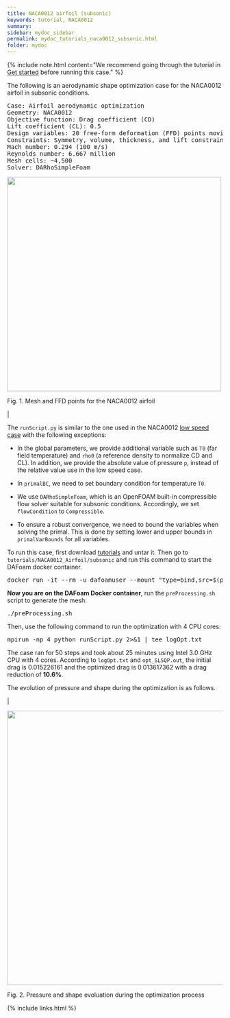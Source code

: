```yaml
---
title: NACA0012 airfoil (subsonic)
keywords: tutorial, NACA0012
summary: 
sidebar: mydoc_sidebar
permalink: mydoc_tutorials_naca0012_subsonic.html
folder: mydoc
---
```


{% include note.html content="We recommend going through the tutorial in [Get started](mydoc_get_started_download_docker.html) before running this case." %}

The following is an aerodynamic shape optimization case for the NACA0012 airfoil in subsonic conditions. 

<pre>
Case: Airfoil aerodynamic optimization 
Geometry: NACA0012
Objective function: Drag coefficient (CD)
Lift coefficient (CL): 0.5
Design variables: 20 free-form deformation (FFD) points moving in the y direction, one angle of attack
Constraints: Symmetry, volume, thickness, and lift constraints (total number: 34)
Mach number: 0.294 (100 m/s)
Reynolds number: 6.667 million
Mesh cells: ~4,500
Solver: DARhoSimpleFoam
</pre>

<img src="{{ site.url }}{{ site.baseurl }}/images/tutorials/NACA0012_FFD.png" width="500" />

Fig. 1. Mesh and FFD points for the NACA0012 airfoil

|

The `runScript.py` is similar to the one used in the NACA0012 [low speed case](mydoc_get_started_runscript.html) with the following exceptions:

- In the global parameters, we provide additional variable such as `T0` (far field temperature) and `rho0` (a reference density to normalize CD and CL). In addition, we provide the absolute value of pressure `p`, instead of the relative value use in the low speed case.

- In `primalBC`, we need to set boundary condition for temperature `T0`.

- We use `DARhoSimpleFoam`, which is an OpenFOAM built-in compressible flow solver suitable for subsonic conditions. Accordingly, we set `flowCondition` to `Compressible`.

- To ensure a robust convergence, we need to bound the variables when solving the primal. This is done by setting lower and upper bounds in `primalVarBounds` for all variables.

To run this case, first download [tutorials](https://github.com/DAFoam/tutorials/archive/v1.0.0.tar.gz) and untar it. Then go to `tutorials/NACA0012_Airfoil/subsonic` and run this command to start the DAFoam docker container.

<pre>
docker run -it --rm -u dafoamuser --mount "type=bind,src=$(pwd),target=/home/dafoamuser/mount" -w /home/dafoamuser/mount dafoam/opt-packages:v2.0.0 bash
</pre>

**Now you are on the DAFoam Docker container**, run the `preProcessing.sh` script to generate the mesh:

<pre>
./preProcessing.sh
</pre>

Then, use the following command to run the optimization with 4 CPU cores:

<pre>
mpirun -np 4 python runScript.py 2>&1 | tee logOpt.txt
</pre>

The case ran for 50 steps and took about 25 minutes using Intel 3.0 GHz CPU with 4 cores. According to `logOpt.txt` and `opt_SLSQP.out`, the initial drag is 0.015226161 and the optimized drag is 0.013617362 with a drag reduction of **10.6%**.

The evolution of pressure and shape during the optimization is as follows.

|

<img src="{{ site.url }}{{ site.baseurl }}/images/tutorials/NACA0012_Subsonic_Movie.gif" width="640" />

Fig. 2. Pressure and shape evoluation during the optimization process

{% include links.html %}
